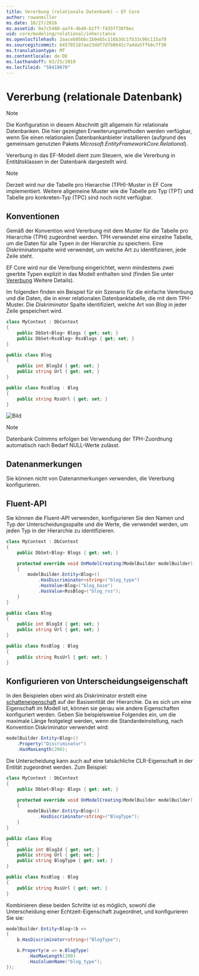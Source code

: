 ```yaml
---
title: Vererbung (relationale Datenbank) – EF Core
author: rowanmiller
ms.date: 10/27/2016
ms.assetid: 9a7c5488-aaf4-4b40-b1ff-f435ff30f6ec
uid: core/modeling/relational/inheritance
ms.openlocfilehash: 2aaceb05bbc1b0eb5c116b3dc1fb33c90c115a70
ms.sourcegitcommit: 645785187ae23ddf7d7b0642c7a4da5ffb0c7f30
ms.translationtype: MT
ms.contentlocale: de-DE
ms.lasthandoff: 03/25/2019
ms.locfileid: "58419678"
---
```

# <a name="inheritance-relational-database"></a>Vererbung (relationale Datenbank)

> [!NOTE]  
> Die Konfiguration in diesem Abschnitt gilt allgemein für relationale Datenbanken. Die hier gezeigten Erweiterungsmethoden werden verfügbar, wenn Sie einen relationalen Datenbankanbieter installieren (aufgrund des gemeinsam genutzten Pakets *Microsoft.EntityFrameworkCore.Relational*).

Vererbung in das EF-Modell dient zum Steuern, wie die Vererbung in Entitätsklassen in der Datenbank dargestellt wird.

> [!NOTE]  
> Derzeit wird nur die Tabelle pro Hierarchie (TPH)-Muster in EF Core implementiert. Weitere allgemeine Muster wie die Tabelle pro Typ (TPT) und Tabelle pro konkreten-Typ (TPC) sind noch nicht verfügbar.

## <a name="conventions"></a>Konventionen

Gemäß der Konvention wird Vererbung mit dem Muster für die Tabelle pro Hierarchie (TPH) zugeordnet werden. TPH verwendet eine einzelne Tabelle, um die Daten für alle Typen in der Hierarchie zu speichern. Eine Diskriminatorspalte wird verwendet, um welche Art zu identifizieren, jede Zeile steht.

EF Core wird nur die Vererbung eingerichtet, wenn mindestens zwei geerbte Typen explizit in das Modell enthalten sind (finden Sie unter [Vererbung](../inheritance.md) Weitere Details).

Im folgenden finden ein Beispiel für ein Szenario für die einfache Vererbung und die Daten, die in einer relationalen Datenbanktabelle, die mit dem TPH-Muster. Die *Diskriminator* Spalte identifiziert, welche Art von *Blog* in jeder Zeile gespeichert wird.

<!-- [!code-csharp[Main](samples/core/relational/Modeling/Conventions/Samples/InheritanceDbSets.cs)] -->
``` csharp
class MyContext : DbContext
{
    public DbSet<Blog> Blogs { get; set; }
    public DbSet<RssBlog> RssBlogs { get; set; }
}

public class Blog
{
    public int BlogId { get; set; }
    public string Url { get; set; }
}

public class RssBlog : Blog
{
    public string RssUrl { get; set; }
}
```

![Bild](_static/inheritance-tph-data.png)

>[!NOTE]
> Datenbank Colmmns erfolgen bei Verwendung der TPH-Zuordnung automatisch nach Bedarf NULL-Werte zulässt.

## <a name="data-annotations"></a>Datenanmerkungen

Sie können nicht von Datenanmerkungen verwenden, die Vererbung konfigurieren.

## <a name="fluent-api"></a>Fluent-API

Sie können die Fluent-API verwenden, konfigurieren Sie den Namen und Typ der Unterscheidungsspalte und die Werte, die verwendet werden, um jeden Typ in der Hierarchie zu identifizieren.

<!-- [!code-csharp[Main](samples/core/relational/Modeling/FluentAPI/Samples/InheritanceTPHDiscriminator.cs?highlight=7,8,9,10)] -->
``` csharp
class MyContext : DbContext
{
    public DbSet<Blog> Blogs { get; set; }

    protected override void OnModelCreating(ModelBuilder modelBuilder)
    {
        modelBuilder.Entity<Blog>()
            .HasDiscriminator<string>("blog_type")
            .HasValue<Blog>("blog_base")
            .HasValue<RssBlog>("blog_rss");
    }
}

public class Blog
{
    public int BlogId { get; set; }
    public string Url { get; set; }
}

public class RssBlog : Blog
{
    public string RssUrl { get; set; }
}
```

## <a name="configuring-the-discriminator-property"></a>Konfigurieren von Unterscheidungseigenschaft

In den Beispielen oben wird als Diskriminator erstellt eine [schatteneigenschaft](xref:core/modeling/shadow-properties) auf der Basisentität der Hierarchie. Da es sich um eine Eigenschaft im Modell ist, können sie genau wie andere Eigenschaften konfiguriert werden. Geben Sie beispielsweise Folgendes ein, um die maximale Länge festgelegt werden, wenn die Standardeinstellung, nach Konvention Diskriminator verwendet wird:

```C#
modelBuilder.Entity<Blog>()
    .Property("Discriminator")
    .HasMaxLength(200);
```

Die Unterscheidung kann auch auf eine tatsächliche CLR-Eigenschaft in der Entität zugeordnet werden. Zum Beispiel:
```C#
class MyContext : DbContext
{
    public DbSet<Blog> Blogs { get; set; }

    protected override void OnModelCreating(ModelBuilder modelBuilder)
    {
        modelBuilder.Entity<Blog>()
            .HasDiscriminator<string>("BlogType");
    }
}

public class Blog
{
    public int BlogId { get; set; }
    public string Url { get; set; }
    public string BlogType { get; set; }
}

public class RssBlog : Blog
{
    public string RssUrl { get; set; }
}
```

Kombinieren diese beiden Schritte ist es möglich, sowohl die Unterscheidung einer Echtzeit-Eigenschaft zugeordnet, und konfigurieren Sie sie:
```C#
modelBuilder.Entity<Blog>(b =>
{
    b.HasDiscriminator<string>("BlogType");

    b.Property(e => e.BlogType)
        .HasMaxLength(200)
        .HasColumnName("blog_type");
});
```
